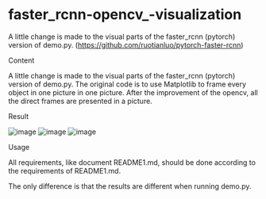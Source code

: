 ﻿# faster_rcnn-opencv_-visualization
  A little change is made to the visual parts of the faster_rcnn (pytorch) version of demo.py. (https://github.com/ruotianluo/pytorch-faster-rcnn)

Content

A little change is made to the visual parts of the faster_rcnn (pytorch) version of demo.py. The original code is to use Matplotlib to frame every object in one picture in one picture. After the improvement of the opencv, all the direct frames are presented in a picture.

Result


![image](https://github.com/zhangjunyi1225054736/faster_rcnn-opencv_-visualization/blob/master/output/000456.jpg)
![image](https://github.com/zhangjunyi1225054736/faster_rcnn-opencv_-visualization/blob/master/output/001150.jpg)
![image](https://github.com/zhangjunyi1225054736/faster_rcnn-opencv_-visualization/blob/master/output/004545.jpg)

Usage


All requirements, like document README1.md, should be done according to the requirements of README1.md.

The only difference is that the results are different when running demo.py.

